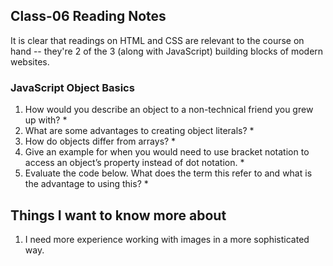 ## Class-06 Reading Notes  
<p>It is clear that readings on HTML and CSS are relevant to the course on hand -- they're 2 of the 3 (along with JavaScript) building blocks of modern websites.</p>

### JavaScript Object Basics 

1. How would you describe an object to a non-technical friend you grew up with?
    * 
2. What are some advantages to creating object literals?
    * 
3. How do objects differ from arrays?
    * 
4. Give an example for when you would need to use bracket notation to access an object’s property instead of dot notation.
    * 
5. Evaluate the code below. What does the term this refer to and what is the advantage to using this?
    * 


## Things I want to know more about

1. I need more experience working with images in a more sophisticated way.